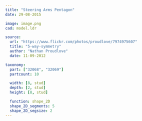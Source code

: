 ```yaml
---
title: "Steering Arms Pentagon"
date: 29-08-2015

image: image.png
cad: model.ldr

source:
  url: "https://www.flickr.com/photos/proudlove/7974975607"
  title: "5-way-symmetry"
  author: "Nathan Proudlove"
  date: 11-09-2012

taxonomy:
  part: ["32068", "32069"]
  partcount: 10

  width: [8, stud]
  depth: [2, stud]
  height: [8, stud]

  function: shape_2D
  shape_2D_segments: 5
  shape_2D_segsize: 2
---
```

